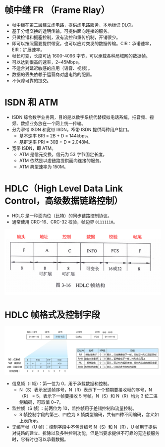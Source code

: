 # 帧中继 FR （Frame Rlay）

- 帧中继在第二层建立虚电路，提供虚电路服务，本地标识 DLCI。
- 基于分组交换的透明传输，可提供面向连接的服务。
- 只做检错和拥塞控制，没有流控和重传机制，开销很少。
- 即可以按照需要提供带宽，也可以应对突发的数据传输。CIR：承诺速率，EIR：扩展速率。
- 帧长可变，长度可达 1600-4096 字节，可以承载各种局域网的数据帧。
- 可以达到很高的速率，2~45Mbps。
- 不适合对延迟敏感的应用（语音、视频）。
- 数据的丢失依赖于运营商对虚电路的配置。
- 不保障可靠的提交。

# ISDN 和 ATM

- ISDN 综合数字业务网，目的是以数字系统代替模拟电话系统，把音频、视频、数据业务放在一个网上统一传输。
- 分为窄带 ISDN 和宽带 ISDN，窄带 ISDN 提供两种用户接口。
  - 基本速率 BRI = 2B + D = 144kbps。
  - 基群速率 PRI = 30B + D = 2.048M。
- 宽带 ISDN，即 ATM。
  - ATM 是信元交换，信元为 53 字节固定长度。
  - ATM 依然是以虚链路提供面向连接的服务。
  - ATM 典型速率为 150M。

# HDLC（High Level Data Link Control，高级数据链路控制）

- HDLC 是一种面向位（比特）的同步链路控制协议。
- 通常使用 CRC-16、CRC-32 校验，帧边界 `01111110`。

![HDLC帧结构](./images/HDLC帧结构.png)

# HDLC 帧格式及控制字段

![HDLC帧格式及控制字段](./images/HDLC帧格式及控制字段.png)

- 信息帧（I 帧）：第一位为 0，用于承载数据和控制。
  - N（S）表示发送帧序号，N（R）表示下一个预期要接收帧的序号，N（R） = 5，表示下一帧要接收 5 号帧。N（S）和 N（R）均为 3 位二进制编码，可取值 0~7。
- 监控帧（S 帧）：前两位为 10，监控帧用于差错控制和流量控制。
  - S 帧控制字段的第三、四位为 S 帧类型编码，共有四种不同编码，含义如上表所示。
- 无编号帧（U 帧）：控制字段中不包含编号 N（S）和 N（R），U 帧用于提供对链路的建立、拆除以及多种控制功能，但是当要求提供不可靠的无连接服务时，它有时也可以承载数据。
